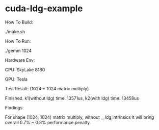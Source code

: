 # cuda-ldg-example
How To Build:

./make.sh

How To Run:

./gemm 1024

Hardware Env:

CPU: SkyLake 8180

GPU: Tesla  

Test Result: (1024 * 1024 matrix multiply)

Finished. k1(without ldg) time: 13571us, k2(with ldg) time: 13458us


Findings:

For shape (1024, 1024) matrix multiply, without __ldg intrinsics it will bring overall 0.7% ~ 0.8% performance penalty.
